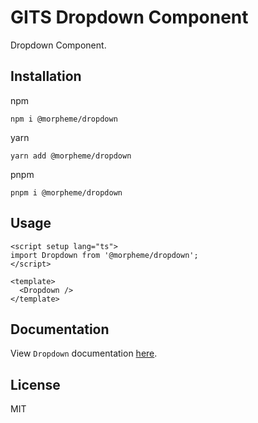 # GITS Dropdown Component

Dropdown Component.

## Installation

npm

```
npm i @morpheme/dropdown
```

yarn

```
yarn add @morpheme/dropdown
```

pnpm

```
pnpm i @morpheme/dropdown
```

## Usage

```vue
<script setup lang="ts">
import Dropdown from '@morpheme/dropdown';
</script>

<template>
  <Dropdown />
</template>
```

## Documentation

View `Dropdown` documentation [here](https://gits-ui.web.app/?path=/story/components-dropdown--default).

## License

MIT
